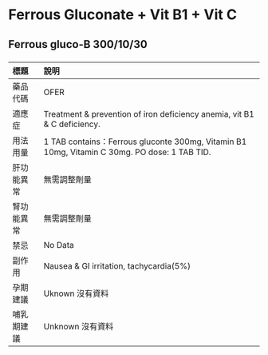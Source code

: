 # Ferrous Gluconate + Vit B1 + Vit C

## Ferrous gluco-B 300/10/30

##### 

| 標題       | 說明                                                                                         |
|:-----------|:---------------------------------------------------------------------------------------------|
| 藥品代碼   | OFER                                                                                         |
| 適應症     | Treatment & prevention of iron deficiency anemia, vit B1 & C deficiency.                     |
| 用法用量   | 1 TAB contains：Ferrous gluconte 300mg, Vitamin B1 10mg, Vitamin C 30mg. PO dose: 1 TAB TID. |
| 肝功能異常 | 無需調整劑量                                                                                 |
| 腎功能異常 | 無需調整劑量                                                                                 |
| 禁忌       | No Data                                                                                      |
| 副作用     | Nausea & GI irritation, tachycardia(5%)                                                      |
| 孕期建議   | Uknown 沒有資料                                                                              |
| 哺乳期建議 | Unknown 沒有資料                                                                             |

